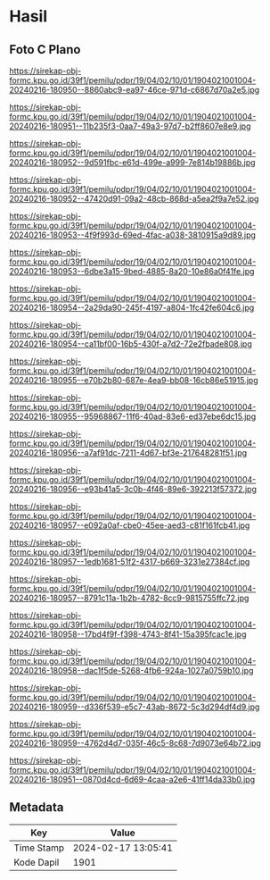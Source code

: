 # Hasil

## Foto C Plano

https://sirekap-obj-formc.kpu.go.id/39f1/pemilu/pdpr/19/04/02/10/01/1904021001004-20240216-180950--8860abc9-ea97-46ce-971d-c6867d70a2e5.jpg

https://sirekap-obj-formc.kpu.go.id/39f1/pemilu/pdpr/19/04/02/10/01/1904021001004-20240216-180951--11b235f3-0aa7-49a3-97d7-b2ff8607e8e9.jpg

https://sirekap-obj-formc.kpu.go.id/39f1/pemilu/pdpr/19/04/02/10/01/1904021001004-20240216-180952--9d591fbc-e61d-499e-a999-7e814b19886b.jpg

https://sirekap-obj-formc.kpu.go.id/39f1/pemilu/pdpr/19/04/02/10/01/1904021001004-20240216-180952--47420d91-09a2-48cb-868d-a5ea2f9a7e52.jpg

https://sirekap-obj-formc.kpu.go.id/39f1/pemilu/pdpr/19/04/02/10/01/1904021001004-20240216-180953--4f9f993d-69ed-4fac-a038-3810915a9d89.jpg

https://sirekap-obj-formc.kpu.go.id/39f1/pemilu/pdpr/19/04/02/10/01/1904021001004-20240216-180953--6dbe3a15-9bed-4885-8a20-10e86a0f41fe.jpg

https://sirekap-obj-formc.kpu.go.id/39f1/pemilu/pdpr/19/04/02/10/01/1904021001004-20240216-180954--2a29da90-245f-4197-a804-1fc42fe604c6.jpg

https://sirekap-obj-formc.kpu.go.id/39f1/pemilu/pdpr/19/04/02/10/01/1904021001004-20240216-180954--ca11bf00-16b5-430f-a7d2-72e2fbade808.jpg

https://sirekap-obj-formc.kpu.go.id/39f1/pemilu/pdpr/19/04/02/10/01/1904021001004-20240216-180955--e70b2b80-687e-4ea9-bb08-16cb86e51915.jpg

https://sirekap-obj-formc.kpu.go.id/39f1/pemilu/pdpr/19/04/02/10/01/1904021001004-20240216-180955--95968867-11f6-40ad-83e6-ed37ebe6dc15.jpg

https://sirekap-obj-formc.kpu.go.id/39f1/pemilu/pdpr/19/04/02/10/01/1904021001004-20240216-180956--a7af91dc-7211-4d67-bf3e-217648281f51.jpg

https://sirekap-obj-formc.kpu.go.id/39f1/pemilu/pdpr/19/04/02/10/01/1904021001004-20240216-180956--e93b41a5-3c0b-4f46-89e6-392213f57372.jpg

https://sirekap-obj-formc.kpu.go.id/39f1/pemilu/pdpr/19/04/02/10/01/1904021001004-20240216-180957--e092a0af-cbe0-45ee-aed3-c81f161fcb41.jpg

https://sirekap-obj-formc.kpu.go.id/39f1/pemilu/pdpr/19/04/02/10/01/1904021001004-20240216-180957--1edb1681-51f2-4317-b669-3231e27384cf.jpg

https://sirekap-obj-formc.kpu.go.id/39f1/pemilu/pdpr/19/04/02/10/01/1904021001004-20240216-180957--8791c11a-1b2b-4782-8cc9-9815755ffc72.jpg

https://sirekap-obj-formc.kpu.go.id/39f1/pemilu/pdpr/19/04/02/10/01/1904021001004-20240216-180958--17bd4f9f-f398-4743-8f41-15a395fcac1e.jpg

https://sirekap-obj-formc.kpu.go.id/39f1/pemilu/pdpr/19/04/02/10/01/1904021001004-20240216-180958--dac1f5de-5268-4fb6-924a-1027a0759b10.jpg

https://sirekap-obj-formc.kpu.go.id/39f1/pemilu/pdpr/19/04/02/10/01/1904021001004-20240216-180959--d336f539-e5c7-43ab-8672-5c3d294df4d9.jpg

https://sirekap-obj-formc.kpu.go.id/39f1/pemilu/pdpr/19/04/02/10/01/1904021001004-20240216-180959--4762d4d7-035f-46c5-8c68-7d9073e64b72.jpg

https://sirekap-obj-formc.kpu.go.id/39f1/pemilu/pdpr/19/04/02/10/01/1904021001004-20240216-180951--0870d4cd-6d69-4caa-a2e6-41ff14da33b0.jpg


## Metadata

| Key        | Value               |
| ---------- | ------------------- |
| Time Stamp | 2024-02-17 13:05:41 |
| Kode Dapil | 1901                |



